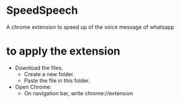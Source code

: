 # SpeedSpeech
A chrome extension to speed up of the voice message of whatsapp 


# to apply the extension
- Download the files.
  - Create a new folder.
  - Paste the file in this folder.
- Open Chrome:
  - On navigation bar, write chrome://extension 
